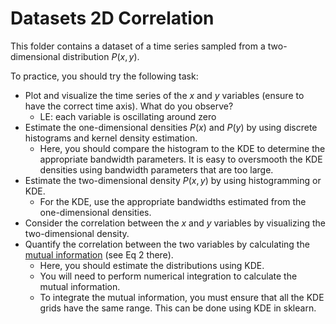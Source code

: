 # Datasets 2D Correlation 

This folder contains a dataset of a time series sampled from a two-dimensional distribution $P(x,y)$. 

To practice, you should try the following task:
- Plot and visualize the time series of the $x$ and $y$ variables (ensure to have the correct time axis). What do you observe?
  - LE: each variable is oscillating around zero 
- Estimate the one-dimensional densities $P(x)$ and $P(y)$ by using discrete histograms and kernel density estimation.
  - Here, you should compare the histogram to the KDE to determine the appropriate bandwidth parameters. It is easy to oversmooth the KDE densities using bandwidth parameters that are too large. 
- Estimate the two-dimensional density $P(x,y)$ by using histogramming or KDE.
  - For the KDE, use the appropriate bandwidths estimated from the one-dimensional densities.
- Consider the correlation between the $x$ and $y$ variables by visualizing the two-dimensional density.
- Quantify the correlation between the two variables by calculating the [mutual information](https://en.wikipedia.org/wiki/Mutual_information) (see Eq 2 there).
  - Here, you should estimate the distributions using KDE.
  - You will need to perform numerical integration to calculate the mutual information. 
  - To integrate the mutual information, you must ensure that all the KDE grids have the same range. This can be done using KDE in sklearn.
 
 
